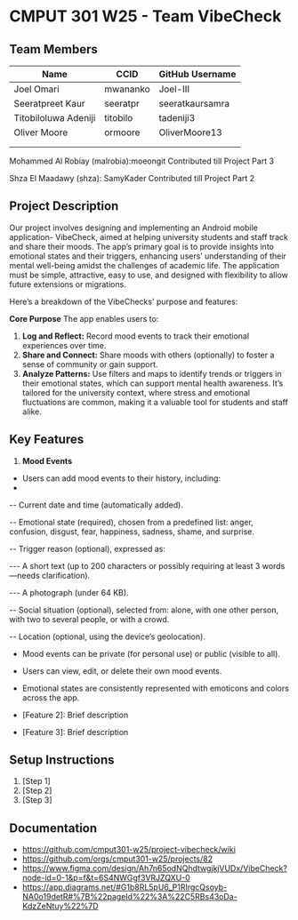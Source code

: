 # CMPUT 301 W25 - Team VibeCheck

## Team Members

| Name        | CCID   | GitHub Username |
| ----------- | ------ | --------------- |
|Joel Omari |mwananko  |Joel-III   |
| Seeratpreet Kaur | seeratpr | seeratkaursamra     |
|Titobiloluwa Adeniji| titobilo | tadeniji3     |
| Oliver Moore | ormoore | OliverMoore13     |
|  |  |     |
|  |  |     |

Mohammed Al Robiay (malrobia):moeongit Contributed till Project Part 3

Shza El Maadawy (shza): SamyKader Contributed till Project Part 2

## Project Description

Our project involves designing and implementing an Android mobile application- VibeCheck, aimed at helping university students and staff track and share their moods. The app’s primary goal is to provide insights into emotional states and their triggers, enhancing users’ understanding of their mental well-being amidst the challenges of academic life. The application must be simple, attractive, easy to use, and designed with flexibility to allow future extensions or migrations.

Here’s a breakdown of the VibeChecks' purpose and features:

**Core Purpose**
The app enables users to:

1. **Log and Reflect:** Record mood events to track their emotional experiences over time.
2. **Share and Connect:** Share moods with others (optionally) to foster a sense of community or gain support.
3. **Analyze Patterns:** Use filters and maps to identify trends or triggers in their emotional states, which can support mental health awareness.
It’s tailored for the university context, where stress and emotional fluctuations are common, making it a valuable tool for students and staff alike.


## Key Features

1. **Mood Events**
- Users can add mood events to their history, including:
- 
-- Current date and time (automatically added).
  
-- Emotional state (required), chosen from a predefined list: anger, confusion, disgust, fear, happiness, sadness, shame, and surprise.

-- Trigger reason (optional), expressed as:

--- A short text (up to 200 characters or possibly requiring at least 3 words—needs clarification).

--- A photograph (under 64 KB).

-- Social situation (optional), selected from: alone, with one other person, with two to several people, or with a crowd.

-- Location (optional, using the device’s geolocation).

- Mood events can be private (for personal use) or public (visible to all).
  
- Users can view, edit, or delete their own mood events.
  
- Emotional states are consistently represented with emoticons and colors across the app.
  
- [Feature 2]: Brief description
- [Feature 3]: Brief description

## Setup Instructions

1. [Step 1]
2. [Step 2]
3. [Step 3]

## Documentation

- https://github.com/cmput301-w25/project-vibecheck/wiki
- https://github.com/orgs/cmput301-w25/projects/82
- https://www.figma.com/design/Ah7n65odNQhdtwgjkjVUDx/VibeCheck?node-id=0-1&p=f&t=6S4NWGgf3VRJZQXU-0
- https://app.diagrams.net/#G1b8RL5pU6_P1RIrgcQsoyb-NA0o19detR#%7B%22pageId%22%3A%22C5RBs43oDa-KdzZeNtuy%22%7D
